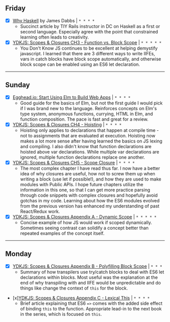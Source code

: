 ## Friday

* [x] [Why Haskell](http://jdabbs.com/why-haskell/) by James Dabbs | `* * * *`
  * Succinct article by TIY Rails instructor in DC on Haskell as a first or second language. Especially agree with the point that constrained learning often leads to creativity.
* [x] [YDKJS: Scopes & Closures CH3 - Function vs. Block Scope](https://github.com/getify/You-Dont-Know-JS/blob/master/scope%20%26%20closures/ch3.md) | `* * * * *`
  * You Don't Know JS continues to be excellent at helping demystify javascript. I learned that there are 3 different ways to write IIFEs, vars in catch blocks have block scope automatically, and otherwise block scope can be enabled using an ES6 let declaration.

***

## Sunday

* [x] [Egghead.io: Start Using Elm to Build Web Apps](https://egghead.io/courses/start-using-elm-to-build-web-applications?utm_source=drip&utm_medium=email&utm_campaign=elm-for-web-apps) | `* * * *`
  * Good guide for the basics of Elm, but not the first guide I would pick if I was brand new to the language. Reinforces concepts on Elm's type system, anonymous functions, currying, HTML in Elm, and function composition. The pace is fast and great for a review.
* [x] [YDKJS: Scopes & Closures CH4 - Hoisting](https://github.com/getify/You-Dont-Know-JS/blob/master/scope%20%26%20closures/ch4.md) | `* * * *`
  * Hoisting only applies to declarations that happen at compile time - not to assignments that are evaluated at execution. Hoisting now makes a lot more sense after having learned the basics on JS lexing and compiling. I also didn't know that function declarations are hoisted above var declarations. While multiple var declarations are ignored, multiple function declarations replace one another.
* [x] [YDKJS: Scopes & Closures CH5 - Scope Closure](https://github.com/getify/You-Dont-Know-JS/blob/master/scope%20%26%20closures/ch5.md) | `* * * *`
  * The most complex chapter I have read thus far. I now have a better idea of why closures are useful, how not to screw them up when writing a block (use let if possible!), and how they are used to make modules with Public APIs. I hope future chapters utilize the information in this one, so that I can get more practice parsing through code snippets with complex closures and hopefully avoid gotchas in my code. Learning about how the ES6 modules evolved from the previous version has enhanced my understanding of past React/Redux work.
* [x] [YDKJS: Scopes & Closures Appendix A - Dynamic Scope](https://github.com/getify/You-Dont-Know-JS/blob/master/scope%20%26%20closures/apA.md) | `* * * * *`
  * Concise example of how JS would work if scoped dynamically. Sometimes seeing contrast can solidify a concept better than repeated examples of the concept itself.

***

## Monday

* [x] [YDKJS: Scopes & Closures Appendix B - Polyfilling Block Scope](https://github.com/getify/You-Dont-Know-JS/blob/master/scope%20%26%20closures/apB.md) | `* * *`
  * Summary of how transpilers use try/catch blocks to deal with ES6 let declarations within blocks. Most useful was the explanation at the end of why transpiling with and IIFE would be unpredictable and do things like change the context of `this` for the block.
* [x][YDKJS: Scopes & Closures Appendix C - Lexical This](https://github.com/getify/You-Dont-Know-JS/blob/master/scope%20%26%20closures/apC.md) | `* * * *`
  * Brief article explaining that ES6 `=>` comes with the added side effect of binding `this` to the function. Appropriate lead-in to the next book in the series, which is focused on `this`.
